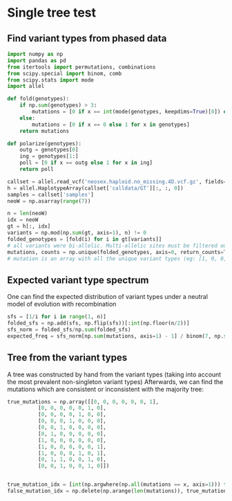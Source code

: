 # Single tree test

## Find variant types from phased data

```python
import numpy as np
import pandas as pd
from itertools import permutations, combinations
from scipy.special import binom, comb
from scipy.stats import mode
import allel

def fold(genotypes):
    if np.sum(genotypes) > 3:
        mutations = [0 if x == int(mode(genotypes, keepdims=True)[0]) else 1 for x in genotypes]
    else:
        mutations = [0 if x == 0 else 1 for x in genotypes]
    return mutations

def polarize(genotypes):
    outg = genotypes[0]
    ing = genotypes[1:]
    poll = [0 if x == outg else 1 for x in ing]
    return poll

callset = allel.read_vcf('neosex.haploid.no_missing.4D.vcf.gz', fields=['calldata/GT', 'variants/POS', 'samples', 'variants/ALT', 'variants/REF'])
h = allel.HaplotypeArray(callset['calldata/GT'][:, :, 0])
samples = callset['samples']
neoW = np.asarray(range(7))

n = len(neoW)
idx = neoW
gt = h[:, idx]
variants = np.mod(np.sum(gt, axis=1), n) != 0
folded_genotypes = [fold(i) for i in gt[variants]] 
# all variants were bi-allelic. Multi-allelic sites must be filtered out prior to the analysis
mutations, counts = np.unique(folded_genotypes, axis=0, return_counts=True)
# mutation is an array with all the unique variant types (eg: [1, 0, 0, 0, 1, 0, 1]) and their associated count
```

## Expected variant type spectrum

One can find the expected distribution of variant types under a neutral model of evolution with recombination

```python
sfs = [1/i for i in range(1, n)]
folded_sfs = np.add(sfs, np.flip(sfs))[:int(np.floor(n/2))]
sfs_norm = folded_sfs/np.sum(folded_sfs)
expected_freq = sfs_norm[np.sum(mutations, axis=1) - 1] / binom(7, np.sum(mutations, axis=1)).astype(int)
```

## Tree from the variant types

A tree was constructed by hand from the variant types (taking into account the most prevalent non-singleton variant types) 
Afterwards, we can find the mutations which are consistent or inconsistent with the majority tree:

```python
true_mutations = np.array([[0, 0, 0, 0, 0, 0, 1], 
          [0, 0, 0, 0, 0, 1, 0],
          [0, 0, 0, 0, 1, 0, 0],
          [0, 0, 0, 1, 0, 0, 0],
          [0, 0, 1, 0, 0, 0, 0],
          [0, 1, 0, 0, 0, 0, 0],
          [1, 0, 0, 0, 0, 0, 0],
          [1, 0, 0, 0, 0, 0, 1],
          [1, 0, 0, 0, 1, 0, 1],
          [0, 1, 1, 0, 0, 1, 0],
          [0, 0, 1, 0, 0, 1, 0]])


true_mutation_idx = [int(np.argwhere(np.all(mutations == x, axis=1))) for x in true_mutations]
false_mutation_idx = np.delete(np.arange(len(mutations)), true_mutation_idx)
```